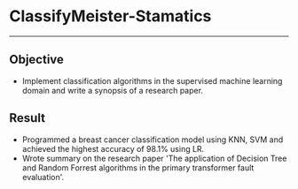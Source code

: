 # ClassifyMeister-Stamatics
***
## Objective
* Implement classification algorithms in the supervised machine learning domain and write a synopsis of a research paper.   
## Result
* Programmed a breast cancer classification model using KNN, SVM and achieved the highest accuracy of 98.1% using LR.  
* Wrote summary on the research paper 'The application of Decision Tree and Random Forrest algorithms in the primary transformer fault evaluation'.
